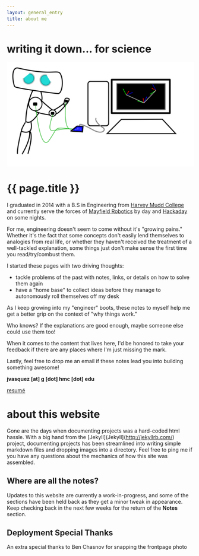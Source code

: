 ```yaml
---
layout: general_entry
title: about me
---
```

# writing it down... for science
<center>
<img src="/img/mascot_big.svg">
</center>

# {{ page.title }}

I graduated in 2014 with a B.S in Engineering from [Harvey Mudd College](https://www.hmc.edu/) and currently serve the forces of [Mayfield Robotics](http://www.mayfieldrobotics.com/) by day and [Hackaday](http://hackaday.com/author/doublejumpelectric/) on some nights.


For me, engineering doesn't seem to come without it's "growing pains." Whether it's the fact that some concepts don't easily lend themselves to analogies from real life, or whether they haven't received the treatment of a well-tackled explanation, some things just don't make sense the first time you read/try/combust them.

I started these pages with two driving thoughts:

- tackle problems of the past with notes, links, or details on how to solve them again
- have a "home base" to collect ideas before they manage to autonomously roll themselves off my desk

As I keep growing into my "engineer" boots, these notes to myself help me get a better grip on the context of "why things work."

Who knows? If the explanations are good enough, maybe someone else could use them too!

When it comes to the content that lives here, I'd be honored to take your feedback if there are any places where I'm just missing the mark.

Lastly, feel free to drop me an email if these notes lead you into building something awesome!

**jvasquez [at] g [dot] hmc [dot] edu**

[resum&eacute;](../downloads/jvasquez_resume_2015.pdf)


# about this website
Gone are the days when documenting projects was a hard-coded html hassle.
With a big hand from the [Jekyll](Jekyll](http://jekyllrb.com/) project, documenting projects has been streamlined into writing simple markdown files and dropping images into a directory.
Feel free to ping me if you have any questions about the mechanics of how this site was assembled.

## Where are all the notes?
Updates to this website are currently a work-in-progress, and some of the sections have been held back as they get a minor tweak in appearance.
Keep checking back in the next few weeks for the return of the **Notes** section.

## Deployment Special Thanks
An extra special thanks to Ben Chasnov for snapping the frontpage photo
